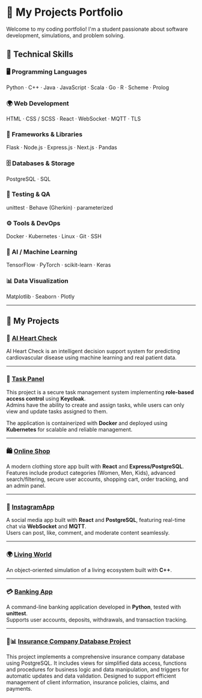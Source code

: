 # 💼 My Projects Portfolio

Welcome to my coding portfolio! I'm a student passionate about software development, simulations, and problem solving.  

## 🧠 Technical Skills

### 🖥️ Programming Languages  
Python · C++ · Java · JavaScript · Scala · Go · R · Scheme · Prolog

### 🌍 Web Development  
HTML · CSS / SCSS · React · WebSocket · MQTT · TLS

### 🧰 Frameworks & Libraries  
Flask · Node.js · Express.js · Next.js · Pandas

### 🗄️ Databases & Storage  
PostgreSQL · SQL 

### 🧪 Testing & QA  
unittest · Behave (Gherkin) · parameterized

### ⚙️ Tools & DevOps  
Docker · Kubernetes · Linux · Git · SSH

### 🤖 AI / Machine Learning  
TensorFlow · PyTorch · scikit-learn · Keras

### 📊 Data Visualization  
Matplotlib · Seaborn · Plotly

---

## 💼 My Projects

### 🧠 [AI Heart Check](https://github.com/olha-yakymenko/AI_Heart_Check_project.git)
AI Heart Check is an intelligent decision support system for predicting cardiovascular disease using machine learning and real patient data.

---

### 🔐 [Task Panel](https://github.com/olha-yakymenko/Task_Management_Application.git)  
This project is a secure task management system implementing **role-based access control** using **Keycloak**.  
Admins have the ability to create and assign tasks, while users can only view and update tasks assigned to them.  

The application is containerized with **Docker** and deployed using **Kubernetes** for scalable and reliable management.

---

### 🛍️ [Online Shop](https://github.com/olha-yakymenko/online_shop.git)  
A modern clothing store app built with **React** and **Express/PostgreSQL**.  
Features include product categories (Women, Men, Kids), advanced search/filtering, secure user accounts, shopping cart, order tracking, and an admin panel.

---

### 📸 [InstagramApp](https://github.com/olha-yakymenko/instagram_project.git)  
A social media app built with **React** and **PostgreSQL**, featuring real-time chat via **WebSocket** and **MQTT**.  
Users can post, like, comment, and moderate content seamlessly.

---

### 🌍 [Living World](https://github.com/olha-yakymenko/Living_World_project.git)  
An object-oriented simulation of a living ecosystem built with **C++**.

---

### 💳 [Banking App](https://github.com/olha-yakymenko/bank-app.git)  
A command-line banking application developed in **Python**, tested with **unittest**.  
Supports user accounts, deposits, withdrawals, and transaction tracking.

---

### 🏢📊 [Insurance Company Database Project](https://github.com/olha-yakymenko/Insurance_Company_Database_Project.git)

This project implements a comprehensive insurance company database using PostgreSQL. It includes views for simplified data access, functions and procedures for business logic and data manipulation, and triggers for automatic updates and data validation. Designed to support efficient management of client information, insurance policies, claims, and payments.
